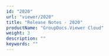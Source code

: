 ```yaml
---
id: "2020"
url: "viewer/2020"
title: "Release Notes - 2020"
productName: "GroupDocs.Viewer Cloud"
weight: 3
description: ""
keywords: ""
---
```


